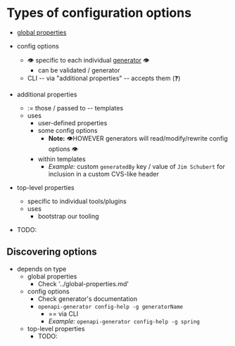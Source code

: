 # Types of configuration options
* [global properties](./global-properties.md)
* config options
  * 👁️ specific to each individual [generator](./generators/README.md) 👁️
    * can be validated / generator
  * CLI -- via "additional properties" -- accepts them (❓)
* additional properties
  * := those / passed to -- templates
  * uses
    * user-defined properties
    * some config options
      * **Note:** 👁HOWEVER generators will read/modify/rewrite config options 👁
    * within templates
      * _Example:_ custom `generatedBy` key / value of `Jim Schubert` for inclusion in a custom CVS-like header
* top-level properties
  * specific to individual tools/plugins
  * uses
    * bootstrap our tooling

* TODO:

## Discovering options
* depends on type
  * global properties
    * Check '../global-properties.md'
  * config options
    * Check generator's documentation
    * `openapi-generator config-help -g generatorName` 
      * == via CLI
      * _Example:_ `openapi-generator config-help -g spring`
  * top-level properties
    * TODO:
  